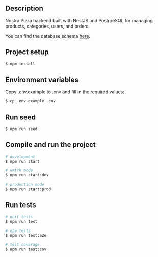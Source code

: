 ## Description

Nostra Pizza backend built with NestJS and PostgreSQL for managing products, categories, users, and orders.

You can find the database schema [here](https://dbdiagram.io/d/Nostra-pizza-68579d28f039ec6d364ca6e8).

## Project setup

```bash
$ npm install
```

## Environment variables

Copy .env.example to .env and fill in the required values:

```bash
$ cp .env.example .env
```

## Run seed

```bash
$ npm run seed
```

## Compile and run the project

```bash
# development
$ npm run start

# watch mode
$ npm run start:dev

# production mode
$ npm run start:prod
```

## Run tests

```bash
# unit tests
$ npm run test

# e2e tests
$ npm run test:e2e

# test coverage
$ npm run test:cov
```
